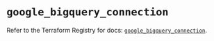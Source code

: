 # `google_bigquery_connection`

Refer to the Terraform Registry for docs: [`google_bigquery_connection`](https://registry.terraform.io/providers/hashicorp/google-beta/6.11.1/docs/resources/google_bigquery_connection).
